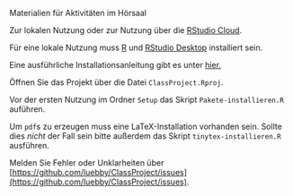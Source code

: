 Materialien für Aktivitäten im Hörsaal

Zur lokalen Nutzung oder zur Nutzung über die [RStudio Cloud](https://rstudio.cloud/).

Für eine lokale Nutzung muss [R](https://cloud.r-project.org/) und [RStudio Desktop](https://www.rstudio.com/products/rstudio/download/) installiert sein.

Eine ausführliche Installationsanleitung gibt es unter [hier.](https://www.fom.de/fileadmin/fom/forschung/ifes/Install_R_RStudio_Win_macOS.pdf)

Öffnen Sie das Projekt über die Datei `ClassProject.Rproj`.

Vor der ersten Nutzung im Ordner `Setup` das Skript `Pakete-installieren.R` auführen.

Um `pdf`s zu erzeugen muss eine LaTeX-Installation vorhanden sein. Sollte dies *nicht* der Fall sein bitte außerdem das Skript `tinytex-installieren.R` ausführen.


Melden Sie Fehler oder Unklarheiten über [https://github.com/luebby/ClassProject/issues](https://github.com/luebby/ClassProject/issues).


